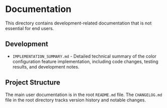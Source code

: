# Documentation

This directory contains development-related documentation that is not essential for end users.

## Development

- `IMPLEMENTATION_SUMMARY.md` - Detailed technical summary of the color configuration feature implementation, including code changes, testing results, and development notes.

## Project Structure

The main user documentation is in the root `README.md` file. The `CHANGELOG.md` file in the root directory tracks version history and notable changes.
